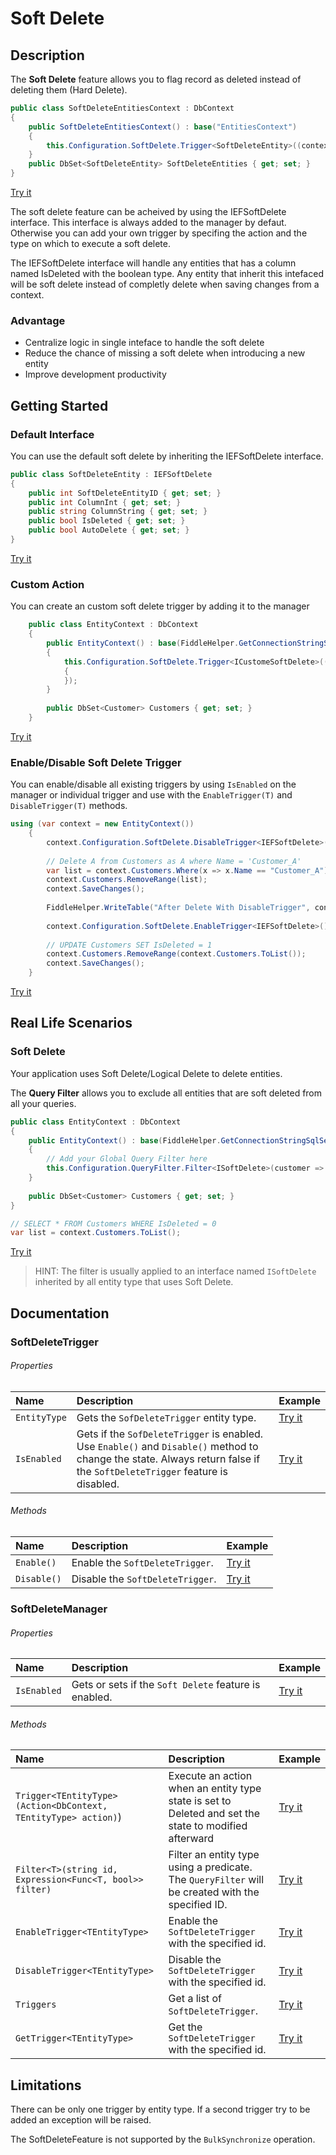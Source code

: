 # Soft Delete

## Description
The **Soft Delete** feature allows you to flag record as deleted instead of deleting them (Hard Delete).

```csharp
public class SoftDeleteEntitiesContext : DbContext
{
	public SoftDeleteEntitiesContext() : base("EntitiesContext")
	{
		this.Configuration.SoftDelete.Trigger<SoftDeleteEntity>((context, delete) =>{delete.IsDeleted = false;});
	}
	public DbSet<SoftDeleteEntity> SoftDeleteEntities { get; set; }
}
```
[Try it](https://dotnetfiddle.net/pkMR5w)

The soft delete feature can be acheived by using the IEFSoftDelete interface. This interface is always added to the manager by defaut. Otherwise you can add your own trigger by specifing the action and the type on which to execute a soft delete.

The IEFSoftDelete interface will handle any entities that has a column named IsDeleted with the boolean type.
Any entity that inherit this intefaced will be soft delete instead of completly delete when saving changes from a context.

### Advantage

- Centralize logic in single inteface to handle the soft delete
- Reduce the chance of missing a soft delete when introducing a new entity
- Improve development productivity

## Getting Started

### Default Interface
You can use the default soft delete by inheriting the IEFSoftDelete interface.

```csharp
public class SoftDeleteEntity : IEFSoftDelete
{
	public int SoftDeleteEntityID { get; set; }
	public int ColumnInt { get; set; }
	public string ColumnString { get; set; }
	public bool IsDeleted { get; set; }
	public bool AutoDelete { get; set; }
}
```
[Try it](https://dotnetfiddle.net/m6lnqs)

### Custom Action
You can create an custom soft delete trigger by adding it to the manager

```csharp
	public class EntityContext : DbContext
	{
		public EntityContext() : base(FiddleHelper.GetConnectionStringSqlServer())
		{
			this.Configuration.SoftDelete.Trigger<ICustomeSoftDelete>((context, customer) =>			
			{															  			customer.isActive = false;														customer.DeletionDate = DateTime.UtcNow;							
			});
		}
		
		public DbSet<Customer> Customers { get; set; }
	}
```
[Try it](https://dotnetfiddle.net/8yyF40)

### Enable/Disable Soft Delete Trigger
You can enable/disable all existing triggers by using `IsEnabled` on the manager or individual trigger and use with the `EnableTrigger(T)` and `DisableTrigger(T)` methods.

```csharp
using (var context = new EntityContext())
	{
		context.Configuration.SoftDelete.DisableTrigger<IEFSoftDelete>();  
		
		// Delete A from Customers as A where Name = 'Customer_A'
		var list = context.Customers.Where(x => x.Name == "Customer_A").ToList();
		context.Customers.RemoveRange(list);
		context.SaveChanges();	
			
		FiddleHelper.WriteTable("After Delete With DisableTrigger", context.Customers.ToList());		
			
		context.Configuration.SoftDelete.EnableTrigger<IEFSoftDelete>();  
			
		// UPDATE Customers SET IsDeleted = 1
		context.Customers.RemoveRange(context.Customers.ToList());
		context.SaveChanges();	
	}
```
[Try it](https://dotnetfiddle.net/7GZbyO)

## Real Life Scenarios

### Soft Delete
Your application uses Soft Delete/Logical Delete to delete entities.

The **Query Filter** allows you to exclude all entities that are soft deleted from all your queries.

```csharp
public class EntityContext : DbContext
{
	public EntityContext() : base(FiddleHelper.GetConnectionStringSqlServer())
	{
		// Add your Global Query Filter here
		this.Configuration.QueryFilter.Filter<ISoftDelete>(customer => !customer.IsDeleted);
	}
	
	public DbSet<Customer> Customers { get; set; }
}

// SELECT * FROM Customers WHERE IsDeleted = 0
var list = context.Customers.ToList();
```
[Try it](https://dotnetfiddle.net/b1kwHs)

> HINT: The filter is usually applied to an interface named `ISoftDelete` inherited by all entity type that uses Soft Delete. 

## Documentation

### SoftDeleteTrigger

###### Properties

| Name | Description | Example |
| :--- | :---------- | :------ |
| `EntityType` | Gets the `SofDeleteTrigger` entity type. | [Try it](https://dotnetfiddle.net/OtNX16) |
| `IsEnabled` | Gets if the `SofDeleteTrigger` is enabled. Use `Enable()` and `Disable()` method to change the state. Always return false if the `SoftDeleteTrigger` feature is disabled. | [Try it](https://dotnetfiddle.net/OtNX16) |

###### Methods

| Name | Description | Example |
| :--- | :---------- | :------ |
| `Enable()` | Enable the `SoftDeleteTrigger`. | [Try it](https://dotnetfiddle.net/H7cqIU) |
| `Disable()` | Disable the `SoftDeleteTrigger`. | [Try it](https://dotnetfiddle.net/ArFGJh) |

### SoftDeleteManager

###### Properties

| Name | Description | Example |
| :--- | :---------- | :------ |
| `IsEnabled` | Gets or sets if the `Soft Delete` feature is enabled. | [Try it](https://dotnetfiddle.net/xchNsI) |

###### Methods

| Name | Description | Example |
| :--- | :---------- | :------ |
| `Trigger<TEntityType>(Action<DbContext, TEntityType> action)`) | Execute an action when an entity type state is set to Deleted and set the state to modified afterward | [Try it](https://dotnetfiddle.net/lqfF8b) |
| `Filter<T>(string id, Expression<Func<T, bool>> filter)` | Filter an entity type using a predicate. The `QueryFilter` will be created with the specified ID. | [Try it](https://dotnetfiddle.net/dBOdw2) |
| `EnableTrigger<TEntityType>` | Enable the `SoftDeleteTrigger` with the specified id.  | [Try it](https://dotnetfiddle.net/7GZbyO)  |
| `DisableTrigger<TEntityType>` | Disable the `SoftDeleteTrigger` with the specified id. | [Try it](https://dotnetfiddle.net/7GZbyO)  |
| `Triggers` | Get a list of `SoftDeleteTrigger`. | [Try it](https://dotnetfiddle.net/OtNX16) |
| `GetTrigger<TEntityType>` | Get the `SoftDeleteTrigger` with the specified id. | [Try it](https://dotnetfiddle.net/OtNX16) |

## Limitations

There can be only one trigger by entity type. If a second trigger try to be added an exception will be raised.

The SoftDeleteFeature is not supported by the `BulkSynchronize` operation.
